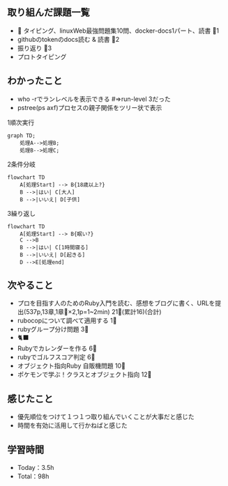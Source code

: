 
## 取り組んだ課題一覧

- :construction: タイピング、linuxWeb最強問題集10問、docker-docs1パート、読書 :tomato:1
- githubのtokenのdocs読む & 読書 :tomato:2
- 振り返り :tomato:3
- プロトタイピング

## わかったこと

- who -rでランレベルを表示できる #=>run-level 3だった
- pstree(ps axf)プロセスの親子関係をツリー状で表示

1順次実行

```mermaid
graph TD;
    処理A-->処理B;
    処理B-->処理C;
```

2条件分岐

```mermaid
flowchart TD
    A[処理Start] --> B{18歳以上?}
    B -->|はい| C[大人]
    B -->|いいえ| D[子供]
```

3繰り返し

```mermaid
flowchart TD
    A[処理Start] --> B{眠い?}
    C -->B
    B -->|はい| C[1時間寝る]
    B -->|いいえ| D[起きる]
    D -->E[処理end]
```

## 次やること

- プロを目指す人のためのRuby入門を読む、感想をブログに書く、URLを提出(537p,13章,1章:tomato:×2,1p=1~2min) 21:tomato:(累計16)(合計)
- rubocopについて調べて適用する 1:tomato:
- rubyグループ分け問題 3:tomato:
- :black_cat:
- Rubyでカレンダーを作る 6:tomato:
- rubyでゴルフスコア判定 6:tomato:
- オブジェクト指向Ruby 自販機問題 10:tomato:
- ポケモンで学ぶ！クラスとオブジェクト指向 12:tomato:

## 感じたこと

- 優先順位をつけて１つ１つ取り組んでいくことが大事だと感じた
- 時間を有効に活用して行かねばと感じた

## 学習時間

- Today：3.5h
- Total：98h
